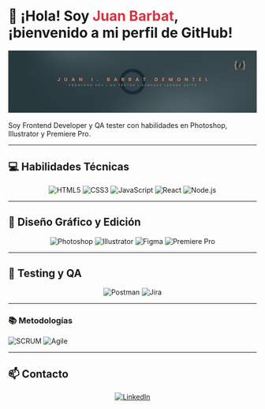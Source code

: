 # 👋 ¡Hola! Soy <span style="color:#d73340;">**Juan Barbat**</span>, ¡bienvenido a mi perfil de GitHub!

![Mi Banner](mi-banner.jpg)


Soy Frontend Developer y QA tester con habilidades en Photoshop, Illustrator y Premiere Pro.

---

## 💻 **Habilidades Técnicas**
<p align="center">
  <img src="https://cdn.jsdelivr.net/gh/devicons/devicon/icons/html5/html5-original.svg" alt="HTML5" width="60" height="60" />
  <img src="https://cdn.jsdelivr.net/gh/devicons/devicon/icons/css3/css3-original.svg" alt="CSS3" width="60" height="60" />
  <img src="https://cdn.jsdelivr.net/gh/devicons/devicon/icons/javascript/javascript-original.svg" alt="JavaScript" width="60" height="60" />
  <img src="https://cdn.jsdelivr.net/gh/devicons/devicon/icons/react/react-original.svg" alt="React" width="60" height="60" />
  <img src="https://cdn.jsdelivr.net/gh/devicons/devicon/icons/nodejs/nodejs-original.svg" alt="Node.js" width="60" height="60" />
</p>

---

## 🎨 **Diseño Gráfico y Edición**
<p align="center">
  <img src="https://cdn.jsdelivr.net/gh/devicons/devicon/icons/photoshop/photoshop-plain.svg" alt="Photoshop" width="60" height="60" />
  <img src="https://cdn.jsdelivr.net/gh/devicons/devicon/icons/illustrator/illustrator-plain.svg" alt="Illustrator" width="60" height="60" />
  <img src="https://cdn.jsdelivr.net/gh/devicons/devicon/icons/figma/figma-original.svg" alt="Figma" width="60" height="60" />
  <img src="https://cdn.jsdelivr.net/gh/devicons/devicon/icons/premierepro/premierepro-original.svg" alt="Premiere Pro" width="60" height="60" />
</p>

---

## 🧪 **Testing y QA**
<p align="center">
  <img src="https://www.vectorlogo.zone/logos/getpostman/getpostman-icon.svg" alt="Postman" width="60" height="60" />
  <img src="https://cdn.jsdelivr.net/gh/devicons/devicon/icons/jira/jira-original.svg" alt="Jira" width="60" height="60" />
</p>

---

### 📚 **Metodologías**
![SCRUM](https://img.shields.io/badge/-SCRUM-6DB33F?logo=agile&logoColor=white&style=flat)
![Agile](https://img.shields.io/badge/-Agile-FF6600?logo=agile&logoColor=white&style=flat)




---

## 📫 **Contacto**
<p align="center">
  <a href="https://linkedin.com/in/juan-barbat-demontel"><img src="https://cdn.jsdelivr.net/gh/devicons/devicon/icons/linkedin/linkedin-original.svg" alt="LinkedIn" width="60" height="60" /></a>
</p>
